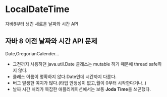 # LocalDateTime
자바8부터 생긴 새로운 날짜와 시간 API

## 자바 8 이전 날짜와 시간 API 문제
Date,GregorianCalender...
* 그전까지 사용하던 java.util.Date 클래스는 mutable 하기 때문에 thread safe하지 않다.
* 클래스 이름이 명확하지 않다.Date인데 시간까지 다룬다.
* 버그 발생한 여지가 많다.(타입 안정성이 없고,월이 0부터 시작한다거나..)
* 날짜 시간 처리가 복잡한 애플리케이션에서는 보통 **Joda Time**을 쓰곤했다.
